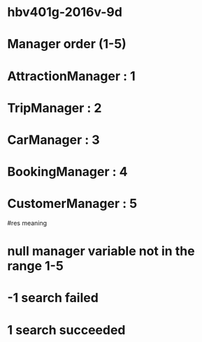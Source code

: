 # hbv401g-2016v-9d
# Manager order (1-5)
# AttractionManager : 1
# TripManager : 2
# CarManager : 3
# BookingManager : 4
# CustomerManager : 5

#res meaning
# null manager variable not in the range 1-5
# -1 search failed
#  1 search succeeded



